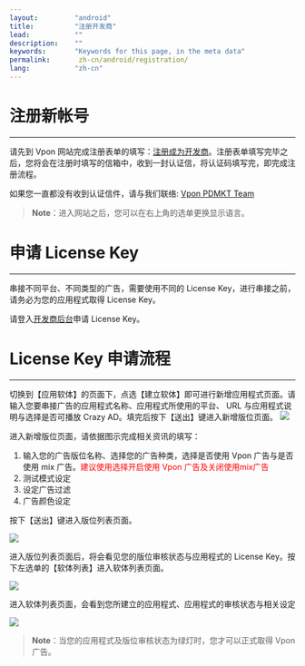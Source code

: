 ```yaml
---
layout:         "android"
title:          "注册开发商"
lead:           ""
description:    ""
keywords:       "Keywords for this page, in the meta data"
permalink:       zh-cn/android/registration/
lang:           "zh-cn"
---
```


# 注册新帐号
---

请先到 Vpon 网站完成注册表单的填写：[注册成为开发商]。注册表单填写完毕之后，您将会在注册时填写的信箱中，收到一封认证信，将认证码填写完，即完成注册流程。

如果您一直都没有收到认证信件，请与我们联络: [Vpon PDMKT Team][5]

> **Note**：进入网站之后，您可以在右上角的选单更换显示语言。

# 申请 License Key
---
串接不同平台、不同类型的广告，需要使用不同的 License Key，进行串接之前，请务必为您的应用程式取得 License Key。
<!-- 我们强烈建议您同时注册「台湾区」以及「中国区」的 License
Key，可以帮助您横跨大中华区的行动广告市场。 -->

请登入[开发商后台]申请 License Key。

# License Key 申请流程
---
切换到【应用软体】的页面下，点选【建立软体】即可进行新增应用程式页面。请输入您要串接广告的应用程式名称、应用程式所使用的平台、
URL 与应用程式说明与选择是否可播放 Crazy AD。填完后按下【送出】键进入新增版位页面。
![][0]

进入新增版位页面，请依据图示完成相关资讯的填写：

1.  输入您的广告版位名称、选择您的广告种类，选择是否使用 Vpon 广告与是否使用 mix 广告。<font color="red">建议使用选择开启使用 Vpon 广告及关闭使用mix广告</font>
2.  测试模式设定
3.  设定广告过滤
4.  广告颜色设定


按下【送出】键进入版位列表页面。

![][1]

进入版位列表页面后，将会看见您的版位审核状态与应用程式的 License Key。按下左选单的【软体列表】进入软体列表页面。

![][2]

进入软体列表页面，会看到您所建立的应用程式、应用程式的审核状态与相关设定

![][3]

> **Note**：当您的应用程式及版位审核状态为绿灯时，您才可以正式取得 Vpon 广告。


  [注册成为开发商]: http://console.vpon.com/register.action
  [开发商后台]: http://console.vpon.com
  [0]: {{site.imgurl}}/SDK400建立應用程式.jpeg
  [1]: {{site.imgurl}}/SDK400新增版位.jpeg
  [2]: {{site.imgurl}}/Trandationchinesefrontserver3.png
  [3]: {{site.imgurl}}/Trandationchinesefrontserver4.png
  [5]: mailto:partner.service@vpon.com
